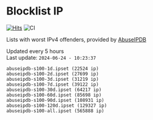 # Blocklist IP

[![Hits](https://hits.seeyoufarm.com/api/count/incr/badge.svg?url=https%3A%2F%2Fgithub.com%2Fborestad%2Fblocklist-ip%2F&count_bg=%2379C83D&title_bg=%23555555&icon=&icon_color=%23E7E7E7&title=hits&edge_flat=false)](https://hits.seeyoufarm.com)  ![CI](https://img.shields.io/github/workflow/status/borestad/blocklist-ip/CI?style=flat-square)

Lists with worst IPv4 offenders, provided by [AbuseIPDB](https://www.abuseipdb.com/)

<!-- FOOTER-PLACEHOLDER -->
Updated every 5 hours<br>
Last update: `2024-06-24 - 10:23:37`
```
abuseipdb-s100-1d.ipset (22524 ip)
abuseipdb-s100-2d.ipset (27699 ip)
abuseipdb-s100-3d.ipset (31219 ip)
abuseipdb-s100-7d.ipset (39122 ip)
abuseipdb-s100-30d.ipset (64217 ip)
abuseipdb-s100-60d.ipset (85698 ip)
abuseipdb-s100-90d.ipset (108931 ip)
abuseipdb-s100-120d.ipset (129327 ip)
abuseipdb-s100-all.ipset (565888 ip)
```
